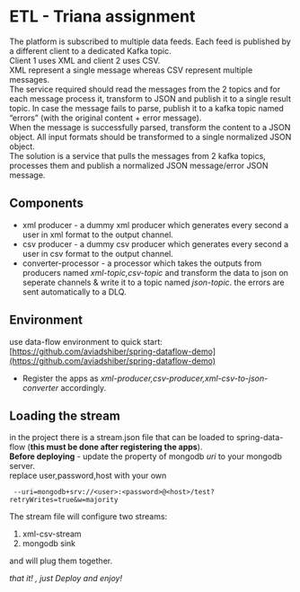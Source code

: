 
# ETL - Triana assignment  
The platform is subscribed to multiple data feeds. Each feed is published by a different client to a dedicated Kafka topic.   
Client 1 uses XML and client 2 uses CSV.   
XML represent a single message whereas CSV represent multiple messages.   
The service required should read the messages from the 2 topics and for each message process it, transform to JSON and publish it to a single result topic. In case the message fails to parse, publish it to a kafka topic named “errors” (with the original content + error message).   
When the message is successfully parsed, transform the content to a JSON object. All input formats should be transformed to a single normalized JSON object.   
The solution is a service that pulls the messages from 2 kafka topics, processes them and publish a normalized JSON message/error JSON message.  
  
## Components  
  
 - xml producer - a dummy xml producer which generates every second a user in xml format to the output channel.  
 - csv producer - a dummy csv producer which generates every second a user in csv format to the output channel.  
 - converter-processor - a processor which takes the outputs from producers named *xml-topic,csv-topic* and transform the data to json on seperate channels & write it to a topic named *json-topic*. the errors are sent automatically to a DLQ.   
   
 ## Environment  
  use data-flow environment to quick start:  
  [https://github.com/aviadshiber/spring-dataflow-demo](https://github.com/aviadshiber/spring-dataflow-demo)  
    
 - Register the apps as *xml-producer,csv-producer,xml-csv-to-json-converter* accordingly.  
  
   
 ## Loading the stream  
  in the project there is a stream.json file that can be loaded to spring-data-flow (**this must be done after registering the apps**).  
 **Before deploying** - update the property of mongodb *uri* to your mongodb server.  
 replace user,password,host with your own  
  

     --uri=mongodb+srv://<user>:<password>@<host>/test?retryWrites=true&w=majority  

The stream file will configure  two streams:  
 1. xml-csv-stream  
 2. mongodb sink  
 
 and will plug them together.  
  
  
*that it!  , just Deploy and enjoy!*